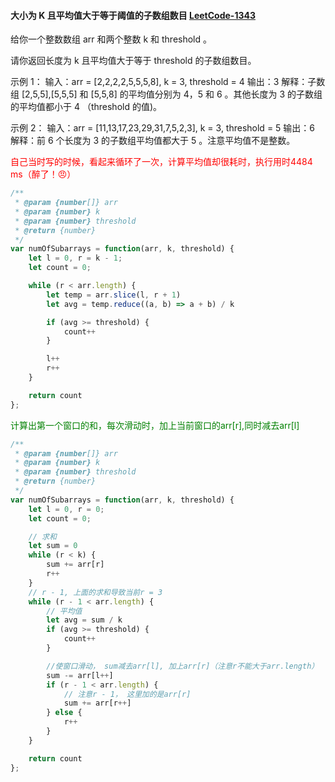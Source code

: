 #### 大小为 K 且平均值大于等于阈值的子数组数目 [LeetCode-1343](https://leetcode.cn/problems/number-of-sub-arrays-of-size-k-and-average-greater-than-or-equal-to-threshold)
给你一个整数数组 arr 和两个整数 k 和 threshold 。

请你返回长度为 k 且平均值大于等于 threshold 的子数组数目。

示例 1：
输入：arr = [2,2,2,2,5,5,5,8], k = 3, threshold = 4
输出：3
解释：子数组 [2,5,5],[5,5,5] 和 [5,5,8] 的平均值分别为 4，5 和 6 。其他长度为 3 的子数组的平均值都小于 4 （threshold 的值)。

示例 2：
输入：arr = [11,13,17,23,29,31,7,5,2,3], k = 3, threshold = 5
输出：6
解释：前 6 个长度为 3 的子数组平均值都大于 5 。注意平均值不是整数。

<font color="red">自己当时写的时候，看起来循环了一次，计算平均值却很耗时，执行用时4484 ms（醉了！😠）</font>

```js
/**
 * @param {number[]} arr
 * @param {number} k
 * @param {number} threshold
 * @return {number}
 */
var numOfSubarrays = function(arr, k, threshold) {
    let l = 0, r = k - 1;
    let count = 0;

    while (r < arr.length) {
        let temp = arr.slice(l, r + 1)
        let avg = temp.reduce((a, b) => a + b) / k

        if (avg >= threshold) {
            count++
        }

        l++
        r++
    }

    return count
};
```
<font color="green">计算出第一个窗口的和，每次滑动时，加上当前窗口的arr[r],同时减去arr[l]</font>

```js
/**
 * @param {number[]} arr
 * @param {number} k
 * @param {number} threshold
 * @return {number}
 */
var numOfSubarrays = function(arr, k, threshold) {
    let l = 0, r = 0;
    let count = 0;

    // 求和
    let sum = 0
    while (r < k) {
        sum += arr[r]
        r++
    }
    // r - 1, 上面的求和导致当前r = 3
    while (r - 1 < arr.length) {
        // 平均值
        let avg = sum / k
        if (avg >= threshold) {
            count++
        }

        //使窗口滑动， sum减去arr[l], 加上arr[r]（注意r不能大于arr.length）
        sum -= arr[l++]
        if (r - 1 < arr.length) {
            // 注意r - 1， 这里加的是arr[r]
            sum += arr[r++]
        } else {
            r++
        }
    }

    return count
};
```
